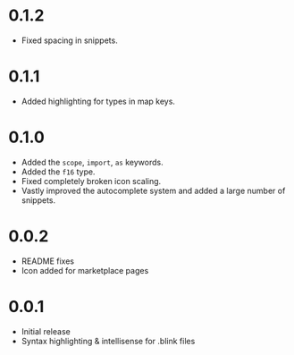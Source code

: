 <!-- markdownlint-disable MD025 -->
# 0.1.2

- Fixed spacing in snippets.

# 0.1.1

- Added highlighting for types in map keys.

# 0.1.0

- Added the `scope`, `import`, `as` keywords.
- Added the `f16` type.
- Fixed completely broken icon scaling.
- Vastly improved the autocomplete system and added a large number of snippets.

# 0.0.2

- README fixes
- Icon added for marketplace pages

# 0.0.1

- Initial release
- Syntax highlighting & intellisense for .blink files
